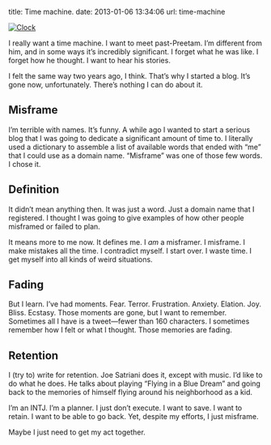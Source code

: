 title: Time machine.
date: 2013-01-06 13:34:06
url: time-machine

[![Clock](http://static.misfra.me/images/clock.jpg)](http://www.flickr.com/photos/preetamjinka/7553305534/)

I really want a time machine. I want to meet past-Preetam. I’m different from him, and in some ways it’s incredibly significant. I forget what he was like. I forget how he thought. I want to hear his stories.

I felt the same way two years ago, I think. That’s why I started a blog. It’s gone now, unfortunately. There’s nothing I can do about it.

Misframe
---
I’m terrible with names. It’s funny. A while ago I wanted to start a serious blog that I was going to dedicate a significant amount of time to. I literally used a dictionary to assemble a list of available words that ended with “me” that I could use as a domain name. “Misframe” was one of those few words. I chose it.

Definition
---
It didn’t mean anything then. It was just a word. Just a domain name that I registered. I thought I was going to give examples of how other people misframed or failed to plan.

It means more to me now. It defines me. I *am* a misframer. I misframe. I make mistakes all the time. I contradict myself. I start over. I waste time. I get myself into all kinds of weird situations.

Fading
---
But I learn. I’ve had moments. Fear. Terror. Frustration. Anxiety. Elation. Joy. Bliss. Ecstasy. Those moments are gone, but I want to remember. Sometimes all I have is a tweet&mdash;fewer than 160 characters. I sometimes remember how I felt or what I thought. Those memories are fading.

Retention
---
I (try to) write for retention. Joe Satriani does it, except with music. I’d like to do what he does. He talks about playing “Flying in a Blue Dream” and going back to the memories of himself flying around his neighborhood as a kid.

I’m an INTJ. I’m a planner. I just don’t execute. I want to save. I want to retain. I want to be able to go back. Yet, despite my efforts, I just misframe.

Maybe I just need to get my act together.

